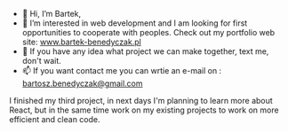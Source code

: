 - 👋 Hi, I’m Bartek,
- 👀 I’m interested in web development and I am looking for first opportunities to cooperate with peoples. Check out my portfolio web site: www.bartek-benedyczak.pl
- 💞️ If you have any idea what project we can make together, text me, don't wait.
- 📫 If you want contact me you can wrtie an e-mail on : bartosz.benedyczak@gmail.com

I finished my third project, in next days I'm planning to learn more about React, but in the same time work on my existing projects to work on more efficient and clean code.


